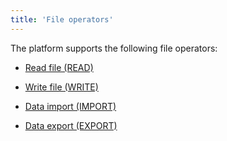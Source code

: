 ```yaml
---
title: 'File operators'
---
```


The platform supports the following file operators:

-   [Read file (READ)](Read_file_READ_.md)

-   [Write file (WRITE)](Write_file_WRITE_.md)

-   [Data import (IMPORT)](Data_import_IMPORT_.md)

-   [Data export (EXPORT)](Data_export_EXPORT_.md)

  
